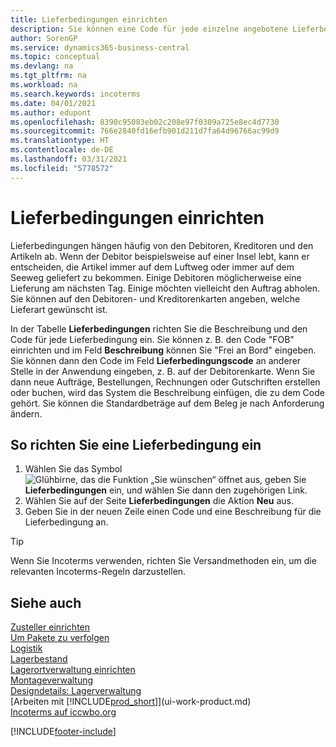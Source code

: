 ```yaml
---
title: Lieferbedingungen einrichten
description: Sie können eine Code für jede einzelne angebotene Lieferbedingungen einrichten, wie auch die Informationen dazu angeben und die Informationen dazu eingeben.e können Sie einen Code für jeden Zusteller anlegen und Informationen dazu eingeben.
author: SorenGP
ms.service: dynamics365-business-central
ms.topic: conceptual
ms.devlang: na
ms.tgt_pltfrm: na
ms.workload: na
ms.search.keywords: incoterms
ms.date: 04/01/2021
ms.author: edupont
ms.openlocfilehash: 8390c95083eb02c208e97f0309a725e8ec4d7730
ms.sourcegitcommit: 766e2840fd16efb901d211d7fa64d96766ac99d9
ms.translationtype: HT
ms.contentlocale: de-DE
ms.lasthandoff: 03/31/2021
ms.locfileid: "5778572"
---
```

# <a name="set-up-shipment-methods"></a>Lieferbedingungen einrichten

Lieferbedingungen hängen häufig von den Debitoren, Kreditoren und den Artikeln ab. Wenn der Debitor beispielsweise auf einer Insel lebt, kann er entscheiden, die Artikel immer auf dem Luftweg oder immer auf dem Seeweg geliefert zu bekommen. Einige Debitoren möglicherweise eine Lieferung am nächsten Tag. Einige möchten vielleicht den Auftrag abholen. Sie können auf den Debitoren- und Kreditorenkarten angeben, welche Lieferart gewünscht ist.

In der Tabelle **Lieferbedingungen** richten Sie die Beschreibung und den Code für jede Lieferbedingung ein. Sie können z. B. den Code "FOB" einrichten und im Feld **Beschreibung** können Sie "Frei an Bord" eingeben. Sie können dann den Code im Feld **Lieferbedingungscode** an anderer Stelle in der Anwendung eingeben, z. B. auf der Debitorenkarte. Wenn Sie dann neue Aufträge, Bestellungen, Rechnungen oder Gutschriften erstellen oder buchen, wird das System die Beschreibung einfügen, die zu dem Code gehört. Sie können die Standardbeträge auf dem Beleg je nach Anforderung ändern.

## <a name="to-set-up-a-shipment-method"></a>So richten Sie eine Lieferbedingung ein

1. Wählen Sie das Symbol ![Glühbirne, das die Funktion „Sie wünschen“ öffnet](media/ui-search/search_small.png "Was möchten Sie tun?") aus, geben Sie **Lieferbedingungen** ein, und wählen Sie dann den zugehörigen Link.
2. Wählen Sie auf der Seite **Lieferbedingungen** die Aktion **Neu** aus.
3. Geben Sie in der neuen Zeile einen Code und eine Beschreibung für die Lieferbedingung an.

> [!TIP]
> Wenn Sie Incoterms verwenden, richten Sie Versandmethoden ein, um die relevanten Incoterms-Regeln darzustellen.  

## <a name="see-also"></a>Siehe auch

[Zusteller einrichten](sales-how-to-set-up-shipping-agents.md)  
[Um Pakete zu verfolgen](sales-how-track-packages.md)  
[Logistik](warehouse-manage-warehouse.md)  
[Lagerbestand](inventory-manage-inventory.md)  
[Lagerortverwaltung einrichten](warehouse-setup-warehouse.md)  
[Montageverwaltung](assembly-assemble-items.md)  
[Designdetails: Lagerverwaltung](design-details-warehouse-management.md)  
[Arbeiten mit [!INCLUDE[prod_short](includes/prod_short.md)]](ui-work-product.md)  
[Incoterms auf iccwbo.org](https://iccwbo.org/resources-for-business/incoterms-rules)  

[!INCLUDE[footer-include](includes/footer-banner.md)]